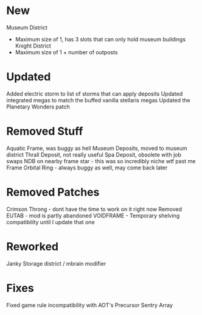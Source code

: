 
# New
Museum District
- Maximum size of 1, has 3 slots that can only hold museum buildings
Knight District
- Maximum size of 1 + number of outposts


# Updated
Added electric storm to list of storms that can apply deposits
Updated integrated megas to match the buffed vanilla stellaris megas
Updated the Planetary Wonders patch

# Removed Stuff
Aquatic Frame, was buggy as hell
Museum Deposits, moved to museum district
Thrall Deposit, not really useful
Spa Deposit, obsolete with job swaps
NDB on nearby frame star - this was so incredibly niche wtf past me
Frame Orbital Ring - always buggy as well, may come back later

# Removed Patches
Crimson Throng - dont have the time to work on it right now
Removed EUTAB - mod is partly abandoned
VOIDFRAME - Temporary shelving compatibility until I update that one

# Reworked
Janky Storage district / mbrain modifier 

# Fixes
Fixed game rule incompatibility with AOT's Precursor Sentry Array